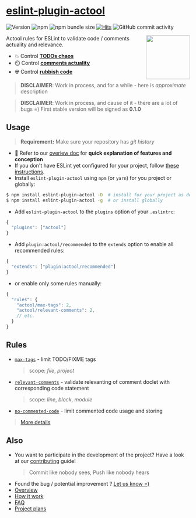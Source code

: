 # [eslint-plugin-actool](https://www.npmjs.com/package/eslint-plugin-actool)

<!-- FIXME: simplify -->
<!-- see: https://gist.github.com/ChrisTollefson/a3af6d902a74a0afd1c2d79aadc9bb3f -->

[d:contributing]: https://github.com/actool/eslint-plugin-actool/blob/master/CONTRIBUTING.md
[d:howit]: https://github.com/actool/eslint-plugin-actool/blob/master/docs/how-it-work.md
[d:faq]: https://github.com/actool/eslint-plugin-actool/blob/master/docs/faq.md
[d:plans]: https://github.com/actool/eslint-plugin-actool/blob/master/docs/plans.md
[d:overview]: https://github.com/actool/eslint-plugin-actool/blob/master/docs/overview.md
[d:overview#todos]: https://github.com/actool/eslint-plugin-actool/blob/master/docs/overview.md#todos-chaos
[d:overview#comments]: https://github.com/actool/eslint-plugin-actool/blob/master/docs/overview.md#comments-relevancy
[d:overview#rubbish]: https://github.com/actool/eslint-plugin-actool/blob/master/docs/overview.md#rubbish-code
[rules]: https://github.com/actool/eslint-plugin-actool/tree/master/docs/rules
[r:max-tags]: https://github.com/actool/eslint-plugin-actool/tree/master/docs/rules/max-tags.md
[r:relevant-comments]: https://github.com/actool/eslint-plugin-actool/tree/master/docs/rules/relevant-comments.md
[r:no-commented-code]: https://github.com/actool/eslint-plugin-actool/tree/master/docs/rules/no-commented-code.md
[issues]: https://github.com/actool/eslint-plugin-actool/issues

![Version](https://img.shields.io/github/package-json/v/actool/eslint-plugin-actool)
![npm](https://img.shields.io/npm/dw/eslint-plugin-actool)
![npm bundle size](https://img.shields.io/bundlephobia/min/eslint-plugin-actool)
[![Hits](https://hits.seeyoufarm.com/api/count/incr/badge.svg?url=https%3A%2F%2Fgithub.com%2Factool%2Feslint-plugin-actool&count_bg=%2379C83D&title_bg=%23555555&icon=&icon_color=%23E7E7E7&title=hits&edge_flat=false)](https://hits.seeyoufarm.com)
![GitHub commit activity](https://img.shields.io/github/commit-activity/w/actool/eslint-plugin-actool)
<!-- ![GitHub top language](https://img.shields.io/github/languages/top/actool/eslint-plugin-actool) -->
<!-- [![GitHub license](https://img.shields.io/github/license/actool/eslint-plugin-actool)](https://github.com/actool/eslint-plugin-actool/blob/master/LICENSE) -->

<!-- TODO: https://shields.io/category/build -->
<!-- TODO: https://shields.io/category/coverage -->
<!-- TODO: https://shields.io/category/analysis -->
<!--TODO ![CI](https://github.com/actool/eslint-plugin-actool/workflows/CI/badge.svg?branch=master) -->

<img src="https://avatars2.githubusercontent.com/u/74495859?s=200&v=4" height="120" align="right">

Actool rules for ESLint to validate code / comments actuality and relevance.

- 💥 Control **[TODOs chaos][d:overview#todos]**
- ⏲️ Control **[comments actuality][d:overview#comments]**
- ☢️ Control **[rubbish code][d:overview#rubbish]**

<!-- TODO [**Propose or contribute a new rule ➡**](.github/contributing.md) -->
> **DISCLAIMER**: Work in process, and for a while - here is *approximate* description

> **DISCLAIMER**: Work in process, and cause of it - there are a lot of bugs =)
> First stable version will be signed as **0.1.0**

<!-- NOTE: uncomment later if needed
## Table of contents

<!--ts-- >
   * [Usage](#usage)
   * [Rules](#rules)
   * [Also](#also)
<!--te-- > 
-->

## Usage
> **Requirement:** Make sure your repository has *git history*

* 💫 Refer to our [overiew doc][d:overview] for **quick explanation of features and conception**
* If you don't have ESLint yet configured for your project, follow [these instructions](https://github.com/eslint/eslint#installation-and-usage).
* Install `eslint-plugin-actool` using `npm` (or `yarn`) for you project or globally:

```sh
$ npm install eslint-plugin-actool -D  # install for your project as devDep
$ npm install eslint-plugin-actool -g  # or install globally
```

* Add `eslint-plugin-actool` to the `plugins` option of your `.eslintrc`:

```js
{
  "plugins": ["actool"]
}
```

* Add `plugin:actool/recommended` to the `extends` option to enable all recommended rules:

```js
{
  "extends": ["plugin:actool/recommended"]
}
```

* or enable only some rules manually:

```js
{
  "rules": {
    "actool/max-tags": 2,
    "actool/relevant-comments": 2,
    // etc.
  }
}
```

## Rules

- [`max-tags`][r:max-tags] - limit TODO/FIXME tags
   > scope: *file*, *project*
- [`relevant-comments`][r:relevant-comments] - validate relevanting of comment doclet with corresponding code statement
   > scope: *line*, *block*, *module*
- [`no-commented-code`][r:no-commented-code] - limit commented code usage and storing

> [More details][d:howit]

## Also
- You want to participate in the development of the project? Have a look at our [contributing][d:contributing] guide!
   > Commit like nobody sees, Push like nobody hears
- Found the bug / potential improvement ? [Let us know =)][issues]
- [Overview][d:overview]
- [How it work][d:howit]
- [FAQ][d:faq]
- [Project plans][d:plans]

